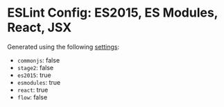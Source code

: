 # ESLint Config: ES2015, ES Modules, React, JSX

Generated using the following [settings](https://github.com/wildpeaks/packages-eslint-config#readme):

- `commonjs`: false
- `stage2`: false
- `es2015`: true
- `esmodules`: true
- `react`: true
- `flow`: false
	